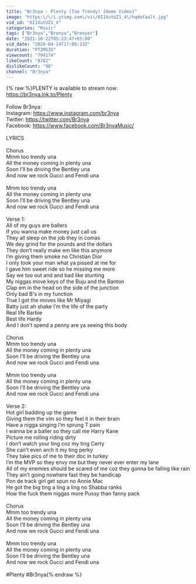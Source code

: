 ```yaml
---
title: "Br3nya - Plenty (Too Trendy) [Home Video]"
image: "https:\/\/i.ytimg.com\/vi\/6I1XutUZ1_4\/hqdefault.jpg"
vid_id: "6I1XutUZ1_4"
categories: "Music"
tags: ["Br3nya","Brenya","Brenyer"]
date: "2021-10-22T05:23:47+03:00"
vid_date: "2020-04-14T17:00:13Z"
duration: "PT2M53S"
viewcount: "794174"
likeCount: "8782"
dislikeCount: "98"
channel: "Br3nya"
---
```

{% raw %}PLENTY is available to stream now:<br /><a rel="nofollow" target="blank" href="https://br3nya.lnk.to/Plenty">https://br3nya.lnk.to/Plenty</a><br /><br />Follow Br3nya:<br />Instagram: <a rel="nofollow" target="blank" href="https://www.instagram.com/br3nya">https://www.instagram.com/br3nya</a><br />Twitter: <a rel="nofollow" target="blank" href="https://twitter.com/Br3nya">https://twitter.com/Br3nya</a><br />Facebook: <a rel="nofollow" target="blank" href="https://www.facebook.com/Br3nyaMusic/">https://www.facebook.com/Br3nyaMusic/</a><br /><br />LYRICS<br /><br />Chorus<br />Mmm too trendy una <br />All the money coming in plenty una <br />Soon I’ll be driving the Bentley una <br />And now we rock Gucci and Fendi una <br /><br />Mmm too trendy una <br />All the money coming in plenty una <br />Soon I’ll be driving the Bentley una <br />And now we rock Gucci and Fendi una <br /><br />Verse 1:<br />All of my guys are ballers <br />If you wanna make money just call us <br />They all sleep on the job they in comas                             <br />We dey grind for the pounds and the dollars<br />They don’t really make em like this anymore <br />I’m giving them smoke no Christian Dior<br />I only took your man what ya pissed at me for  <br />I gave him sweet ride so he missing me more <br />Say we too out and and bad like stunting <br />My niggas move keys of the Buju and the Banton<br />Clap em in the head on the side of the junction <br />Only bad B's in my function<br />True I got the moves like Mr Miyagi <br />Batty just ah shake I’m the life of the party <br />Real life Barbie <br />Best life Hardy <br />And I don’t spend a penny are ya seeing this body<br /><br />Chorus<br />Mmm too trendy una <br />All the money coming in plenty una <br />Soon I’ll be driving the Bentley una <br />And now we rock Gucci and Fendi una <br /><br />Mmm too trendy una <br />All the money coming in plenty una <br />Soon I’ll be driving the Bentley una <br />And now we rock Gucci and Fendi una <br /><br />Verse 2:<br />Hot girl badding up the game <br />Giving them the vim so they feel it in their brain <br />Have a nigga singing I’m sprung T pain <br />I wanna be a baller so they call me Harry Kane <br />Picture me rolling riding dirty <br />I don’t watch your ting coz my ting Certy <br />She can’t even arch it my ting perky <br />They take pics of me to their doc in turkey <br />I’m the MVP so they envy me but they never ever enter my lane<br />All of my enemies should be scared of me coz they gonna be falling like rain<br />They ain’t going nowhere fast they be handicap  <br />Pon de track girl get spun no Annie Mac<br />He got the big ting a ling a ling no Shabba ranks   <br />How the fuck them niggas more Pussy than fanny pack <br /><br />Chorus<br />Mmm too trendy una <br />All the money coming in plenty una <br />Soon I’ll be driving the Bentley una <br />And now we rock Gucci and Fendi una <br /><br />Mmm too trendy una <br />All the money coming in plenty una <br />Soon I’ll be driving the Bentley una <br />And now we rock Gucci and Fendi una <br /><br />#Plenty #Br3nya{% endraw %}
